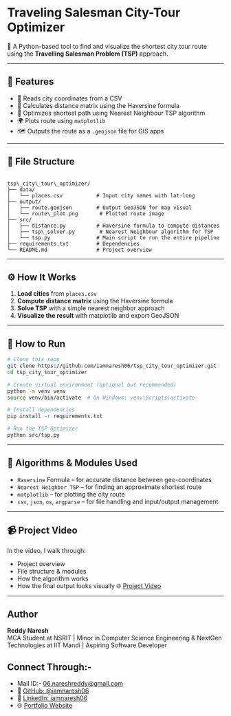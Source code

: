# Traveling Salesman City-Tour Optimizer

🧭 A Python-based tool to find and visualize the shortest city tour route using the **Travelling Salesman Problem (TSP)** approach.

---

## 🚀 Features

- 📍 Reads city coordinates from a CSV
- 📐 Calculates distance matrix using the Haversine formula
- 🧠 Optimizes shortest path using Nearest Neighbour TSP algorithm
- 🌍 Plots route using `matplotlib`
- 🗺️ Outputs the route as a `.geojson` file for GIS apps

---

## 📁 File Structure

```

tsp\_city\_tour\_optimizer/
├── data/
│   └── places.csv           # Input city names with lat-long
├── output/
│   ├── route.geojson        # Output GeoJSON for map visual
│   └── route\_plot.png       # Plotted route image
├── src/
│   ├── distance.py          # Haversine formula to compute distances
│   ├── tsp\_solver.py        # Nearest Neighbour algorithm for TSP
│   └── tsp.py               # Main script to run the entire pipeline
├── requirements.txt         # Dependencies
└── README.md                # Project overview

````

---

## ⚙️ How It Works

1. **Load cities** from `places.csv`
2. **Compute distance matrix** using the Haversine formula
3. **Solve TSP** with a simple nearest neighbor approach
4. **Visualize the result** with matplotlib and export GeoJSON

---

## 📌 How to Run

```bash
# Clone this repo
git clone https://github.com/iamnaresh06/tsp_city_tour_optimizer.git
cd tsp_city_tour_optimizer

# Create virtual environment (optional but recommended)
python -m venv venv
source venv/bin/activate  # On Windows: venv\Scripts\activate

# Install dependencies
pip install -r requirements.txt

# Run the TSP Optimizer
python src/tsp.py
````

---

## 🧠 Algorithms & Modules Used

* `Haversine` Formula – for accurate distance between geo-coordinates
* `Nearest Neighbor TSP` – for finding an approximate shortest route
* `matplotlib` – for plotting the city route
* `csv`, `json`, `os`, `argparse` – for file handling and input/output management

---

## 📹 Project Video

In the video, I walk through:

* Project overview
* File structure & modules
* How the algorithm works
* How the final output looks visually
  🌐 [Project Video](https://youtu.be/YU9sP1mt6kE?si=lAz00jTzj7aSE_3v)

---
## Author

**Reddy Naresh**  
MCA Student at NSRIT | Minor in Computer Science Engineering & NextGen Technologies at IIT Mandi | Aspiring Software Developer

## Connect Through:-
- Mail ID:- 06.nareshreddy@gmail.com   
- 🔗 [GitHub: @iamnaresh06](https://github.com/iamnaresh06)  
- 💼 [LinkedIn: iamnaresh06](https://www.linkedin.com/in/iamnaresh06)  
- 🌐 [Portfolio Website](https://reddynaresh.netlify.app/)
